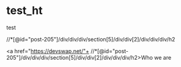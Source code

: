 # test_ht
test

//*[@id="post-205"]/div/div/div/section[5]/div/div[2]/div/div/div/h2

<a href="https://devswap.net/"+ //*[@id="post-205"]/div/div/div/section[5]/div/div[2]/div/div/div/h2>Who we are</a>
